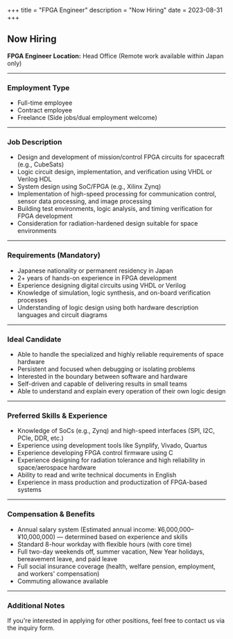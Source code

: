 +++
title = "FPGA Engineer"
description = "Now Hiring"
date = 2023-08-31
+++

## Now Hiring
**FPGA Engineer**
**Location:** Head Office (Remote work available within Japan only)

---

### Employment Type
- Full-time employee
- Contract employee
- Freelance (Side jobs/dual employment welcome)

---

### Job Description
- Design and development of mission/control FPGA circuits for spacecraft (e.g., CubeSats)
- Logic circuit design, implementation, and verification using VHDL or Verilog HDL
- System design using SoC/FPGA (e.g., Xilinx Zynq)
- Implementation of high-speed processing for communication control, sensor data processing, and image processing
- Building test environments, logic analysis, and timing verification for FPGA development
- Consideration for radiation-hardened design suitable for space environments

---

### Requirements (Mandatory)
- Japanese nationality or permanent residency in Japan
- 2+ years of hands-on experience in FPGA development
- Experience designing digital circuits using VHDL or Verilog
- Knowledge of simulation, logic synthesis, and on-board verification processes
- Understanding of logic design using both hardware description languages and circuit diagrams

---

### Ideal Candidate
- Able to handle the specialized and highly reliable requirements of space hardware
- Persistent and focused when debugging or isolating problems
- Interested in the boundary between software and hardware
- Self-driven and capable of delivering results in small teams
- Able to understand and explain every operation of their own logic design

---

### Preferred Skills & Experience
- Knowledge of SoCs (e.g., Zynq) and high-speed interfaces (SPI, I2C, PCIe, DDR, etc.)
- Experience using development tools like Synplify, Vivado, Quartus
- Experience developing FPGA control firmware using C
- Experience designing for radiation tolerance and high reliability in space/aerospace hardware
- Ability to read and write technical documents in English
- Experience in mass production and productization of FPGA-based systems

---

### Compensation & Benefits
- Annual salary system (Estimated annual income: ¥6,000,000–¥10,000,000) — determined based on experience and skills
- Standard 8-hour workday with flexible hours (with core time)
- Full two-day weekends off, summer vacation, New Year holidays, bereavement leave, and paid leave
- Full social insurance coverage (health, welfare pension, employment, and workers' compensation)
- Commuting allowance available

---

### Additional Notes
If you're interested in applying for other positions, feel free to contact us via the inquiry form.
